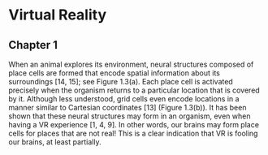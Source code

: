 # Virtual Reality

## Chapter 1
When an animal explores its environment, neural structures composed of place cells are formed that encode spatial information about its surroundings [14, 15]; see Figure 1.3(a). Each place cell is activated precisely when the organism returns to a particular location that is covered by it. Although less understood, grid cells even encode locations in a manner similar to Cartesian coordinates [13] (Figure 1.3(b)). It has been shown that these neural structures may form in an organism, even when having a VR experience [1, 4, 9]. In other words, our brains may form place cells for places that are not real! This is a clear indication that VR is fooling our brains, at least partially.
